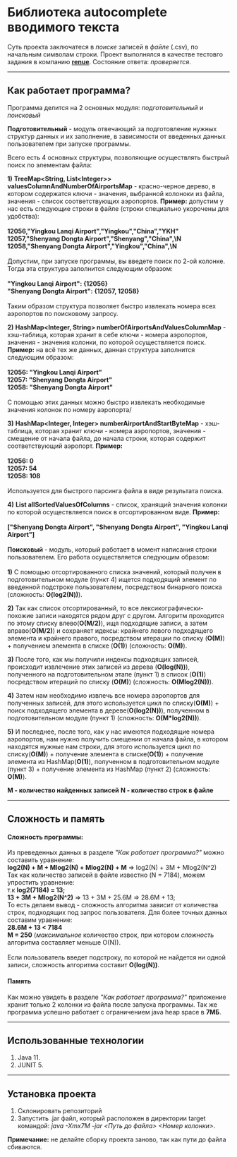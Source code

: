 # Библиотека autocomplete вводимого текста
Суть проекта заключатеся в _поиске_ записей в _файле_ (.csv), по начальным символам строки.
Проект выполнялся в качестве тестовго задания в компанию __[renue](https://renue.ru/#/)__.
Состояние ответа: _проверяется_.

---

## Как работает программа?

Программа делится на 2 основных модуля: _подготовительный_ и _поисковый_

__Подготовительный__ - модуль отвечающий за подготовление нужных структур данных и их заполнение, в зависимости от введенных данных пользователем при запуске программы.

Всего есть 4 основных структуры, позволяющие осуществлять быстрый поиск по элементам файла:

__1)__ __TreeMap<String, List\<Integer>> valuesColumnAndNumberOfAirportsMap__ - красно-черное дерево, в котором содержатся ключи - значения, выбранной колоноки из файла, значения - список соответствующих аэропортов.
__Пример:__ допустим у нас есть следующие строки в файле (строки специально укорочены для удобства):
\
\
__12056,"Yingkou Lanqi Airport","Yingkou","China","YKH"__
\
__12057,"Shenyang Dongta Airport","Shenyang","China",\N__
\
__12058,"Shenyang Dongta Airport","Yingkou","China",\N__
\
\
Допустим, при запуске программы, вы введете поиск по 2-ой колонке. Тогда эта структура заполнится следующим образом:
\
\
__"Yingkou Lanqi Airport": {12056}__
\
__"Shenyang Dongta Airport": {12057, 12058}__
\
\
Таким образом структура позволяет быстро извлекать номера всех аэропортов по поисковому запросу.

__2)__ __HashMap<Integer, String> numberOfAirportsAndValuesColumnMap__ - хэш-таблица, которая хранит в себе ключи - номера аэропортов, значения - значения колонки, по которой осуществляется поиск.
__Пример:__ на всё тех же данных, данная структура заполнится следующим образом:
\
\
__12056: "Yingkou Lanqi Airport"__
\
__12057: "Shenyang Dongta Airport"__
\
__12058: "Shenyang Dongta Airport"__
\
\
С помощью этих данных можно быстро извлекать необходимые значения колонок по номеру аэропорта/

__3)__ __HashMap<Integer, Integer> numberAirportAndStartByteMap__ - хэш-таблица, которая хранит ключи - номера аэропортов, значения - смещение от начала файла, до начала строки, которая содержит соответствующий аэропорт.
__Пример:__
\
\
__12056: 0__
\
__12057: 54__
\
__12058: 108__
\
\
Используется для быстрого парсинга файла в виде результата поиска.

__4)__ __List<String> allSortedValuesOfColumns__ - список, хранящий значения колонки по которой осуществляется поиск в отсортированном виде.
__Пример:__
\
\
__["Shenyang Dongta Airport", "Shenyang Dongta Airport", "Yingkou Lanqi Airport"]__
\
\
__Поисковый__ - модуль, который работает в момент написания строки пользователем. Его работа осуществляется следующим образом: 
\
\
__1)__ С помощью отсортированного списка значений, который получен в подготовительном модуле (пункт 4) ищется подходящий элемент по введенной подстроке пользователем, посредством бинарного поиска (сложность: __O(log2(N))__).

__2)__ Так как список отсортированный, то все лексикографически-похожие записи находятся рядом друг с другом. Алгоритм проходится по этому списку влево(__O(M/2)__), ищя подходящие записи, а затем вправо(__O(M/2)__) и сохраняет идексы: крайнего левого подходящего элемента и крайнего правого, посредством итерации по списку (__O(M)__) + получением элемента в списке (__O(1)__) (сложность: __O(M)__).

__3)__ После того, как мы получили индексы подходящих записей, происходит извлечение этих записей из дерева (__O(log(N))__), полученного на подготовительном этапе (пункт 1) в список (__O(1)__) посредством итераций по списку (__O(M)__) (сложность: __O(Mlog2(N))__).

__4)__ Затем нам необходимо извлечь все номера аэропортов для полученных записей, для этого используется цикл по списку(__O(M)__) + поиск подходящего элемента в дереве(__O(log2(N))__), полученном в подготовительном модуле (пункт 1) (сложность: __O(M*log2(N))__).

__5)__ И последнее, после того, как у нас имеются подходящие номера аэропортов, нам нужно получить смещении от начала файла, в котором находятся нужные нам строки, для этого используется цикл по списку(__O(M)__) + получение элемента в списке(__O(1)__) + получение элемента из HashMap(__O(1)__), полученном в подготовительном модуле (пункт 3) + получение элемента из HashMap (пункт 2) (сложность: __O(M)__).

__M - количество найденных записей__
__N - количество строк в файле__

---

## Сложность и память

#### Сложность программы:

Из преведенных данных в разделе _"Как работает программа?"_ можно составить уравнение:
\
__log2(N) + M + Mlog2(N) + Mlog2(N) + M__ => log2(N) + 3M + Mlog2(N^2)
\
Так как количество записей в файле известно (N = 7184), можем упростить уравнение:
\
т.к __log2(7184) = 13;__
\
__13 + 3M + Mlog2(N^2)__ => 13 + 3M + 25.6M => 28.6M + 13;
\
То есть делаем вывод - сложность алгоритма зависит от количества строк, подходящих под запрос пользователя. Для более точных данных составим уравнение:
\
__28.6M + 13 < 7184__
\
__M = 250__ (_максимальное_ количество строк, при котором _сложность_ алгоритма составляет меньше O(N)).
\
\
Если пользователь введет подстроку, по которой не найдется ни одной записи, сложность алгоритма составит __O(log(N))__.

#### Память
Как можно увидеть в разделе _"Как работает программа?"_ приложение хранит только 2 колонки из файла после запуска программы. Так же программа успешно работает с ограничением java heap space в __7МБ__.

---

## Использованные технологии

1) Java 11.
2) JUNIT 5.

---

## Установка проекта
1) Склонировать репозиторий
2) Запустить .jar файл, который расположен в директории target командой: _java -Xmx7M -jar <Путь до файла> <Номер колонки>_.

__Примечание:__ не делайте сборку проекта заново, так как пути до файла сбиваются.
